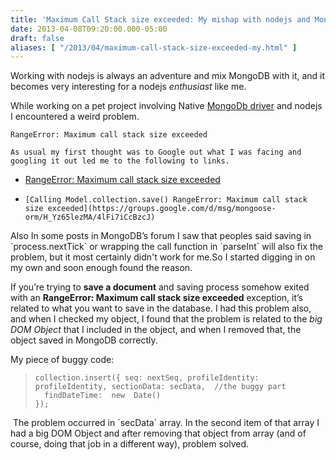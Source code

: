 ```yaml
---
title: 'Maximum Call Stack size exceeded: My mishap with nodejs and MongoDB'
date: 2013-04-08T09:20:00.000-05:00
draft: false
aliases: [ "/2013/04/maximum-call-stack-size-exceeded-my.html" ]
---
```


Working with nodejs is always an adventure and mix MongoDB with it, and it becomes very interesting for a nodejs _enthusiast_ like me.  
  
While working on a pet project involving Native [MongoDb driver](https://github.com/mongodb/node-mongodb-native) and nodejs I encountered a weird problem.  
  
```
RangeError: Maximum call stack size exceeded
```

```
As usual my first thought was to Google out what I was facing and googling it out led me to the following to links.
```

*   [RangeError: Maximum call stack size exceeded](https://github.com/mongodb/node-mongodb-native/issues/715)
*   ```
    [Calling Model.collection.save() RangeError: Maximum call stack size exceeded](https://groups.google.com/d/msg/mongoose-orm/H_Yz65lezMA/4lFi7iCcBzcJ)
    ```
    

Also In some posts in MongoDB’s forum I saw that peoples said saving in \`process.nextTick\` or wrapping the call function in \`parseInt\` will also fix the problem, but it most certainly didn't work for me.So I started digging in on my own and soon enough found the reason.  
  
If you’re trying to **save a document** and saving process somehow exited with an **RangeError: Maximum call stack size exceeded** exception, it’s related to what you want to save in the database. I had this problem also, and when I checked my object, I found that the problem is related to the _big DOM Object_ that I included in the object, and when I removed that, the object saved in MongoDB correctly.  
  
My piece of buggy code:  
  

> ```
> collection.insert({ seq: nextSeq, profileIdentity: profileIdentity, sectionData: secData,  //the buggy part   
>   findDateTime:  new  Date()  
> });
> ```

 The problem occurred in \`secData\` array. In the second item of that array I had a big DOM Object and after removing that object from array (and of course, doing that job in a different way), problem solved.